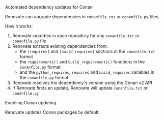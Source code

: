 Automated dependency updates for Conan

Renovate can upgrade dependencies in `conanfile.txt` or `conanfile.py` files.

How it works:

1. Renovate searches in each repository for any `conanfile.txt` or `conanfile.py` file
1. Renovate extracts existing dependencies from:
   - the `[requires]` and `[build_requires]` sections in the `conanfile.txt` format
   - the `requirements()` and `build_requirements()` functions in the `conanfile.py` format
   - and the `python_requires`, `requires` and `build_requires` variables in the `conanfile.py` format
1. Renovate resolves the dependency's version using the Conan v2 API
1. If Renovate finds an update, Renovate will update `conanfile.txt` or `conanfile.py`

Enabling Conan updating

Renovate updates Conan packages by default.
